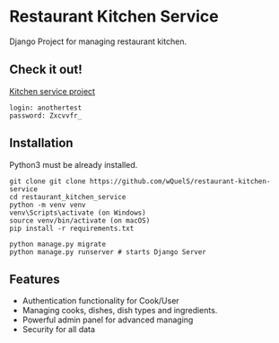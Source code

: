 # Restaurant Kitchen Service

Django Project for managing restaurant kitchen. 

## Check it out!

[Kitchen service project](https://restaurant-kitchen-service-rlyr.onrender.com/)

```
login: anothertest
password: Zxcvvfr_
```

## Installation

Python3 must be already installed.

```shell
git clone git clone https://github.com/wQuelS/restaurant-kitchen-service
cd restaurant_kitchen_service
python -m venv venv
venv\Scripts\activate (on Windows)
source venv/bin/activate (on macOS)
pip install -r requirements.txt

python manage.py migrate
python manage.py runserver # starts Django Server
```

## Features


* Authentication functionality for Cook/User
* Managing cooks, dishes, dish types and ingredients.
* Powerful admin panel for advanced managing
* Security for all data
